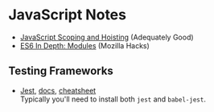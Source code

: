 JavaScript Notes
================

* [JavaScript Scoping and Hoisting][jshoist] (Adequately Good)
* [ES6 In Depth: Modules][es6modules] (Mozilla Hacks)


Testing Frameworks
------------------

* [Jest], [docs][jest-doc], [cheatsheet][jest-cheat]  
  Typically you'll need to install both `jest` and `babel-jest`.



[jest]: https://facebook.github.io/jest/
[jest-doc]: https://facebook.github.io/jest/docs/en/getting-started.html
[jest-cheat]: https://devhints.io/jest
[es6modules]: https://hacks.mozilla.org/2015/08/es6-in-depth-modules/
[jshoist]: http://www.adequatelygood.com/JavaScript-Scoping-and-Hoisting.html
